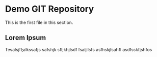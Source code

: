 # Demo GIT Repository

This is the first file in this section.

## Lorem Ipsum

Tesalsjfl;alkssafjs safshjk sfl;khjlsdf fsaljllsfs
asfhskjlsahfl
asdfsskfjshfos
